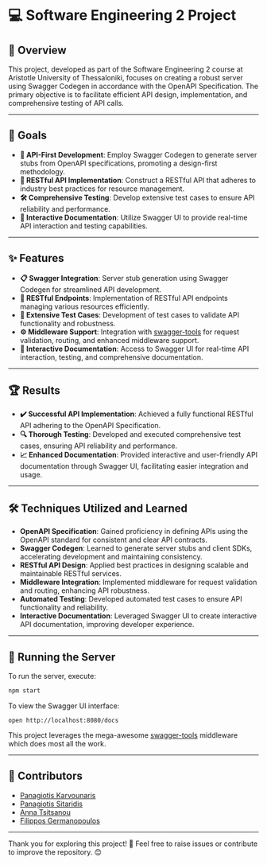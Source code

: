 # 💻 Software Engineering 2 Project

## 📖 Overview

This project, developed as part of the Software Engineering 2 course at Aristotle University of Thessaloniki, focuses on creating a robust server using Swagger Codegen in accordance with the OpenAPI Specification. The primary objective is to facilitate efficient API design, implementation, and comprehensive testing of API calls.

---

## 🎯 Goals

- **📘 API-First Development**: Employ Swagger Codegen to generate server stubs from OpenAPI specifications, promoting a design-first methodology.
- **🔗 RESTful API Implementation**: Construct a RESTful API that adheres to industry best practices for resource management.
- **🛠️ Comprehensive Testing**: Develop extensive test cases to ensure API reliability and performance.
- **📄 Interactive Documentation**: Utilize Swagger UI to provide real-time API interaction and testing capabilities.

---

## ✨ Features

- **📋 Swagger Integration**: Server stub generation using Swagger Codegen for streamlined API development.
- **📂 RESTful Endpoints**: Implementation of RESTful API endpoints managing various resources efficiently.
- **🧪 Extensive Test Cases**: Development of test cases to validate API functionality and robustness.
- **⚙️ Middleware Support**: Integration with [swagger-tools](https://github.com/apigee-127/swagger-tools) for request validation, routing, and enhanced middleware support.
- **📄 Interactive Documentation**: Access to Swagger UI for real-time API interaction, testing, and comprehensive documentation.

---

## 🏆 Results

- **✔️ Successful API Implementation**: Achieved a fully functional RESTful API adhering to the OpenAPI Specification.
- **🔍 Thorough Testing**: Developed and executed comprehensive test cases, ensuring API reliability and performance.
- **📈 Enhanced Documentation**: Provided interactive and user-friendly API documentation through Swagger UI, facilitating easier integration and usage.

---

## 🛠️ Techniques Utilized and Learned

- **OpenAPI Specification**: Gained proficiency in defining APIs using the OpenAPI standard for consistent and clear API contracts.
- **Swagger Codegen**: Learned to generate server stubs and client SDKs, accelerating development and maintaining consistency.
- **RESTful API Design**: Applied best practices in designing scalable and maintainable RESTful services.
- **Middleware Integration**: Implemented middleware for request validation and routing, enhancing API robustness.
- **Automated Testing**: Developed automated test cases to ensure API functionality and reliability.
- **Interactive Documentation**: Leveraged Swagger UI to create interactive API documentation, improving developer experience.

---

## 🚀 Running the Server

To run the server, execute:

```bash
npm start
```

To view the Swagger UI interface:

```
open http://localhost:8080/docs
```

This project leverages the mega-awesome [swagger-tools](https://github.com/apigee-127/swagger-tools) middleware which does most all the work.

---

## 🤝 Contributors
- [Panagiotis Karvounaris](https://github.com/karvounaris)
- [Panagiotis Sitaridis](https://github.com/psitarid)
- [Anna Tsitsanou](https://github.com/annatsitsanou)
- [Filippos Germanopoulos](https://github.com/Filipgerm)

---

Thank you for exploring this project! 🚀 Feel free to raise issues or contribute to improve the repository. 😊

